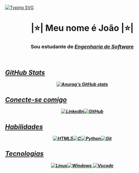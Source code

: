 [![Typing SVG](https://readme-typing-svg.demolab.com?font=Fira+Code&color=F7F7F7&background=70F6FF00&random=false&width=435&lines=Ol%C3%A1+mundo%F0%9F%91%8B;Hello+World%F0%9F%91%8B)](https://git.io/typing-svg)
<h1 align="center"> |⭐| Meu nome é João |⭐|</h1><h3 align="center">Sou estudante de <u><i><strong>Engenharia de Software<strong><i><u></h3>
<br>

## GitHub Stats
<div align="center">  
  
![Anurag's GitHub stats](https://github-readme-stats.vercel.app/api?username=gomaof&theme=algolia&show_icons=true&center=true&Center=true&hide=stars&hide_title=true)
</div>

## Conecte-se comigo
<div align="center"> 

[![LinkedIn](https://img.shields.io/badge/LinkedIn-0077B5?style=for-the-badge&logo=linkedin&logoColor=white)](https://www.linkedin.com/in/joaogomess/)[![GitHub](https://img.shields.io/badge/GitHub-100000?style=for-the-badge&logo=github&logoColor=white)](https://github.com/gomaof)
</div>

## Habilidades
<div align="center">
  
![HTML5](https://img.shields.io/badge/HTML5-E34F26?style=for-the-badge&logo=html5&logoColor=white)![C](https://img.shields.io/badge/C-00599C?style=for-the-badge&logo=c&logoColor=white)![Python](https://img.shields.io/badge/python-3670A0?style=for-the-badge&logo=python&logoColor=ffdd54)![Git](https://img.shields.io/badge/GIT-E44C30?style=for-the-badge&logo=git&logoColor=white)
</div>

## Tecnologias
<div align="center">
  
![Linux](https://img.shields.io/badge/Linux-000?style=for-the-badge&logo=linux&logoColor=FCC624)![Windows](https://img.shields.io/badge/Windows-000?style=for-the-badge&logo=windows&logoColor=2CA5E0)
![Vscode](https://img.shields.io/badge/Vscode-007ACC?style=for-the-badge&logo=visual-studio-code&logoColor=white)
</div>






<!---
- 👋 Hi, I’m @gomaof
- 👀 I’m interested in ...
- 🌱 I’m currently learning ...
- 💞️ I’m looking to collaborate on ...
- 📫 How to reach me ...
gomaof/gomaof is a ✨ special ✨ repository because its `README.md` (this file) appears on your GitHub profile.
You can click the Preview link to take a look at your changes.
--->
